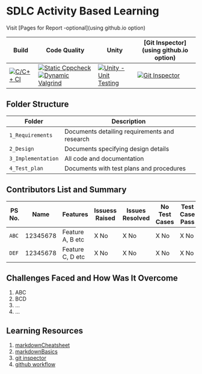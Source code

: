 # SDLC Activity Based Learning

Visit [Pages for Report -optional](using github.io option)

Build | Code Quality | Unity | [Git Inspector](using github.io option)
------|----------|-------|--------------
[![C/C++ CI](https://github.com/prithvisekhar/AppliedSDLC_Template/actions/workflows/c-cpp.yml/badge.svg)](https://github.com/anasinikitha/AppliedSDLC_Template/actions/workflows/c-cpp.yml) | [![Static Cppcheck](https://github.com/anasinikitha/AppliedSDLC_Template/actions/workflows/cppcheck.yml/badge.svg)](https://github.com/anasinikithar/AppliedSDLC_Template/actions/workflows/cppcheck.yml) [![Dynamic Valgrind](https://github.com/anasinikitha/AppliedSDLC_Template/actions/workflows/CodeQuality_Dynamic.yml/badge.svg)](https://github.com/anasinikitha/AppliedSDLC_Template/actions/workflows/CodeQuality_Dynamic.yml)| [![Unity - Unit Testing](https://github.com/anasinikitha/AppliedSDLC_Template/actions/workflows/unity.yml/badge.svg)](https://github.com/anasinikitha/AppliedSDLC_Template/actions/workflows/unity.yml)| [![Git Inspector](https://github.com/anasinikitha/AppliedSDLC_Template/actions/workflows/gitinspector.yml/badge.svg)](https://github.com/anasinikithar/AppliedSDLC_Template/actions/workflows/gitinspector.yml)


## Folder Structure
Folder             | Description
-------------------| -----------------------------------------
`1_Requirements`   | Documents detailing requirements and research
`2_Design`         | Documents specifying design details
`3_Implementation` | All code and documentation
`4_Test_plan`      | Documents with test plans and procedures

## Contributors List and Summary

PS No. |  Name   |    Features    | Issuess Raised |Issues Resolved|No Test Cases|Test Case Pass
-------|---------|----------------|----------------|---------------|-------------|--------------
`ABC` | 12345678  | Feature A, B etc    | X No     | X No   |X No   |X No     
`DEF` | 12345678  | Feature C, D etc    | X No     | X No   |X No   |X No     

## Challenges Faced and How Was It Overcome

1. ABC
2. BCD
3. ...
4. ...

## Learning Resources
1. [markdownCheatsheet](https://github.com/adam-p/markdown-here/wiki/Markdown-Cheatsheet)
2. [markdownBasics](https://guides.github.com/features/mastering-markdown/)
3. [git inspector](https://github.com/ejwa/gitinspector.git)
4. [github workflow](https://docs.github.com/en/actions/learn-github-action)

